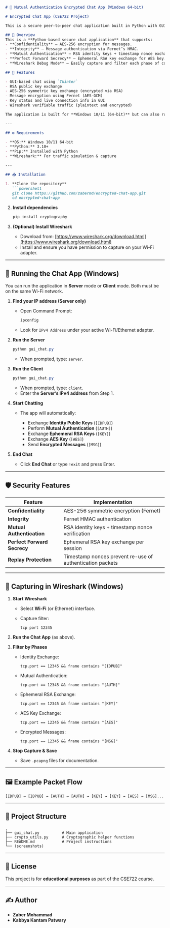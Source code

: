 
````markdown
# 🔐 Mutual Authentication Encrypted Chat App (Windows 64-bit)

# Encrypted Chat App (CSE722 Project)

This is a secure peer-to-peer chat application built in Python with GUI, using RSA and AES encryption for message confidentiality, integrity, and authenticity.

## 📌 Overview
This is a **Python-based secure chat application** that supports:
- **Confidentiality** — AES-256 encryption for messages.
- **Integrity** — Message authentication via Fernet’s HMAC.
- **Mutual Authentication** — RSA identity keys + timestamp nonce exchange.
- **Perfect Forward Secrecy** — Ephemeral RSA key exchange for AES key.
- **Wireshark Debug Mode** — Easily capture and filter each phase of communication.

## 🔐 Features

- GUI-based chat using `Tkinter`
- RSA public key exchange
- AES-256 symmetric key exchange (encrypted via RSA)
- Message encryption using Fernet (AES-GCM)
- Key status and live connection info in GUI
- Wireshark verifiable traffic (plaintext and encrypted)

The application is built for **Windows 10/11 (64-bit)** but can also run on Linux/Mac with minor modifications.

---

## ⚙️ Requirements

- **OS:** Windows 10/11 64-bit  
- **Python:** 3.10+  
- **Pip:** Installed with Python  
- **Wireshark:** For traffic simulation & capture

---

## 📥 Installation

1. **Clone the repository**
   ```powershell
   git clone https://github.com/zabermd/encrypted-chat-app.git
   cd encrypted-chat-app
````

2. **Install dependencies**

   ```powershell
   pip install cryptography
   ```

3. **(Optional) Install Wireshark**

   * Download from: [https://www.wireshark.org/download.html](https://www.wireshark.org/download.html)
   * Install and ensure you have permission to capture on your Wi-Fi adapter.

---

## 🚀 Running the Chat App (Windows)

You can run the application in **Server** mode or **Client** mode. Both must be on the same Wi-Fi network.

1. **Find your IP address (Server only)**

   * Open Command Prompt:

     ```powershell
     ipconfig
     ```
   * Look for `IPv4 Address` under your active Wi-Fi/Ethernet adapter.

2. **Run the Server**

   ```powershell
   python gui_chat.py
   ```

   * When prompted, type: `server`.

3. **Run the Client**

   ```powershell
   python gui_chat.py
   ```

   * When prompted, type: `client`.
   * Enter the **Server’s IPv4 address** from Step 1.

4. **Start Chatting**

   * The app will automatically:

     * Exchange **Identity Public Keys** (`[IDPUB]`)
     * Perform **Mutual Authentication** (`[AUTH]`)
     * Exchange **Ephemeral RSA Keys** (`[KEY]`)
     * Exchange **AES Key** (`[AES]`)
     * Send **Encrypted Messages** (`[MSG]`)

5. **End Chat**

   * Click **End Chat** or type `!exit` and press Enter.

---

## 🛡 Security Features

| Feature                     | Implementation                                            |
| --------------------------- | --------------------------------------------------------- |
| **Confidentiality**         | AES-256 symmetric encryption (Fernet)                     |
| **Integrity**               | Fernet HMAC authentication                                |
| **Mutual Authentication**   | RSA identity keys + timestamp nonce verification          |
| **Perfect Forward Secrecy** | Ephemeral RSA key exchange per session                    |
| **Replay Protection**       | Timestamp nonces prevent re-use of authentication packets |

---

## 📡 Capturing in Wireshark (Windows)

1. **Start Wireshark**

   * Select **Wi-Fi** (or Ethernet) interface.
   * Capture filter:

     ```
     tcp port 12345
     ```

2. **Run the Chat App** (as above).

3. **Filter by Phases**

   * Identity Exchange:

     ```
     tcp.port == 12345 && frame contains "[IDPUB]"
     ```
   * Mutual Authentication:

     ```
     tcp.port == 12345 && frame contains "[AUTH]"
     ```
   * Ephemeral RSA Exchange:

     ```
     tcp.port == 12345 && frame contains "[KEY]"
     ```
   * AES Key Exchange:

     ```
     tcp.port == 12345 && frame contains "[AES]"
     ```
   * Encrypted Messages:

     ```
     tcp.port == 12345 && frame contains "[MSG]"
     ```

4. **Stop Capture & Save**

   * Save `.pcapng` files for documentation.

---

## 🖼 Example Packet Flow

```
[IDPUB] → [IDPUB] → [AUTH] → [AUTH] → [KEY] → [KEY] → [AES] → [MSG]...
```

---

## 📂 Project Structure

```
.
├── gui_chat.py          # Main application
├── crypto_utils.py      # Cryptographic helper functions
├── README.md            # Project instructions
└── (screenshots)
```

---

## 🧾 License

This project is for **educational purposes** as part of the CSE722 course.

---

## ✍️ Author

* **Zaber Mohammad**
* **Kabbya Kantam Patwary**

```
